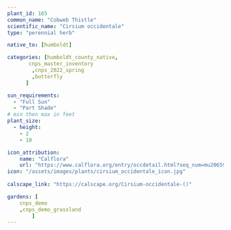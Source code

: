 ```yaml
---
plant_id: 165 
common_name: "Cobweb Thistle"
scientific_name: "Cirsium occidentale"
type: "perennial herb"

native_to: [humboldt] 

categories: [humboldt_county_native,
       cnps_master_inventory
        ,cnps_2022_spring
        ,butterfly
      ]

sun_requirements:
  - "Full Sun"
  - "Part Shade"
# min then max in feet
plant_size:
  - height: 
    - 2 
    - 10

icon_attribution: 
    name: "Calflora"
    url: "https://www.calflora.org/entry/occdetail.html?seq_num=mu20659"
icon: "/assets/images/plants/cirsium_occidentale_icon.jpg"
 
calscape_link: "https://calscape.org/Cirsium-occidentale-()"

gardens: [ 
    cnps_demo
    ,cnps_demo_grassland
        ]
---
```








